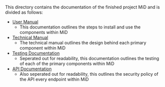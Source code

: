 This directory contains the documentation of the finished project MiD and is divided as follows:

- [User Manual](https://gitlab.computing.dcu.ie/mcneilc2/2018-ca400-mcneilc2/blob/master/docs/documentation/User%20Manual.pdf)
    + This documentation outlines the steps to install and use the components within MiD
- [Technical Manual](https://gitlab.computing.dcu.ie/mcneilc2/2018-ca400-mcneilc2/blob/master/docs/documentation/Technical%20Manual.pdf)
    + The technical manual outlines the design behind each primary component within MiD
- [Testing Documentation](https://gitlab.computing.dcu.ie/mcneilc2/2018-ca400-mcneilc2/blob/master/docs/documentation/Testing%20Documentation.pdf)
    + Seperated out for readability, this documentation outlines the testing of each of the primary components within MiD
- [API Documentation](https://gitlab.computing.dcu.ie/mcneilc2/2018-ca400-mcneilc2/blob/master/docs/documentation/API%20Documentation.md)
    + Also seperated out for readability, this outlines the security policy of the API every endpoint within MiD

